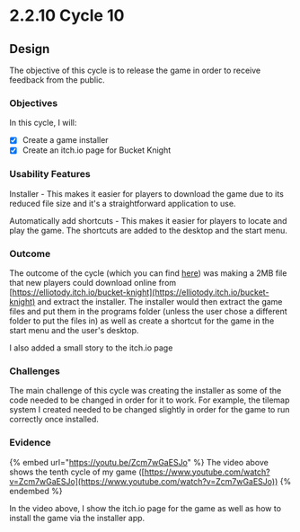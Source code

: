 # 2.2.10 Cycle 10

## Design

The objective of this cycle is to release the game in order to receive feedback from the public.

### Objectives

In this cycle, I will:

* [x] Create a game installer
* [x] Create an itch.io page for Bucket Knight

### Usability Features

Installer - This makes it easier for players to download the game due to its reduced file size and it's a straightforward application to use.

Automatically add shortcuts - This makes it easier for players to locate and play the game. The shortcuts are added to the desktop and the start menu.

### Outcome

The outcome of the cycle (which you can find [here](https://github.com/Marling-CS-Projects/ODY-ELLIOT-Project/tree/main)) was making a 2MB file that new players could download online from [https://elliotody.itch.io/bucket-knight](https://elliotody.itch.io/bucket-knight) and extract the installer. The installer would then extract the game files and put them in the programs folder (unless the user chose a different folder to put the files in) as well as create a shortcut for the game in the start menu and the user's desktop.

I also added a small story to the itch.io page&#x20;

### Challenges

The main challenge of this cycle was creating the installer as some of the code needed to be changed in order for it to work. For example, the tilemap system I created needed to be changed slightly in order for the game to run correctly once installed.

### Evidence

{% embed url="https://youtu.be/Zcm7wGaESJo" %}
The video above shows the tenth cycle of my game ([https://www.youtube.com/watch?v=Zcm7wGaESJo](https://www.youtube.com/watch?v=Zcm7wGaESJo))
{% endembed %}

In the video above, I show the itch.io page for the game as well as how to install the game via the installer app.
